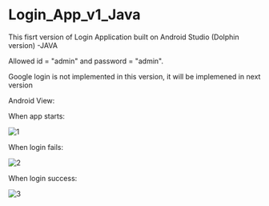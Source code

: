 # Login_App_v1_Java


This fisrt version of Login Application built on Android Studio (Dolphin version) -JAVA

Allowed id = "admin" and password = "admin".

Google login is not implemented in this version, it will be implemened in next version


Android View:

When app starts:

![1](https://user-images.githubusercontent.com/98497929/194804023-37222ab9-7df2-407a-8ea9-fd2761fc7e80.PNG)

When login fails:

![2](https://user-images.githubusercontent.com/98497929/194804052-2d0df7cd-3621-4df1-87d2-bbb32adf16c3.PNG)

When login success:

![3](https://user-images.githubusercontent.com/98497929/194804128-ef46fc1f-37fd-4e9b-a9eb-94624589f32e.PNG)

